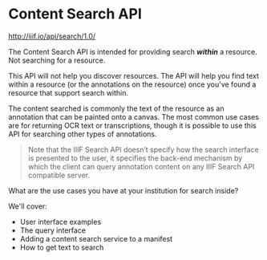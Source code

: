 # Content Search API

http://iiif.io/api/search/1.0/

The Content Search API is intended for providing search _**within**_ a resource. Not searching for a resource.

This API will not help you discover resources. The API will help you find text within a resource (or the annotations on the resource) once you've found a resource that support search within.

The content searched is commonly the text of the resource as an annotation that can be painted onto a canvas. The most common use cases are for returning OCR text or transcriptions, though it is possible to use this API for searching other types of annotations.

> Note that the IIIF Search API doesn’t specify how the search interface is presented to the user, it specifies the back-end mechanism by which the client can query annotation content on any IIIF Search API compatible server.

What are the use cases you have at your institution for search inside?

<!-- #doing:0 write about the content search API -->

We'll cover:
- User interface examples
- The query interface
- Adding a content search service to a manifest
- How to get text to search

<!-- #todo:0 write a bit about different levels of discovery. First discover the resource; then discover within the resource -->

<!-- #todo:0 write a bit about the level at with "within" works. what do you call a resource? Is it a single bound book? A multivolume work? -->

<!-- #important:0 write some about how this goes back to the canvas model where the annotation can apply to a particular example. Use an OCR example to make it easy to understand. Do this graphically. Where else do we already talk about how to paint something on a canvas at particular coordinates. "what part of the image it actually related to" -->
